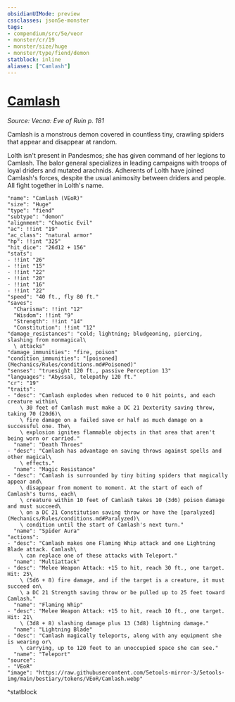 ```yaml
---
obsidianUIMode: preview
cssclasses: json5e-monster
tags:
- compendium/src/5e/veor
- monster/cr/19
- monster/size/huge
- monster/type/fiend/demon
statblock: inline
aliases: ["Camlash"]
---
```

# [Camlash](Mechanics\bestiary\npc/camlash-veor.md)
*Source: Vecna: Eve of Ruin p. 181*  

Camlash is a monstrous demon covered in countless tiny, crawling spiders that appear and disappear at random.

Lolth isn't present in Pandesmos; she has given command of her legions to Camlash. The balor general specializes in leading campaigns with troops of loyal driders and mutated arachnids. Adherents of Lolth have joined Camlash's forces, despite the usual animosity between driders and people. All fight together in Lolth's name.

```statblock
"name": "Camlash (VEoR)"
"size": "Huge"
"type": "fiend"
"subtype": "demon"
"alignment": "Chaotic Evil"
"ac": !!int "19"
"ac_class": "natural armor"
"hp": !!int "325"
"hit_dice": "26d12 + 156"
"stats":
- !!int "26"
- !!int "15"
- !!int "22"
- !!int "20"
- !!int "16"
- !!int "22"
"speed": "40 ft., fly 80 ft."
"saves":
  "Charisma": !!int "12"
  "Wisdom": !!int "9"
  "Strength": !!int "14"
  "Constitution": !!int "12"
"damage_resistances": "cold; lightning; bludgeoning, piercing, slashing from nonmagical\
  \ attacks"
"damage_immunities": "fire, poison"
"condition_immunities": "[poisoned](Mechanics/Rules/conditions.md#Poisoned)"
"senses": "truesight 120 ft., passive Perception 13"
"languages": "Abyssal, telepathy 120 ft."
"cr": "19"
"traits":
- "desc": "Camlash explodes when reduced to 0 hit points, and each creature within\
    \ 30 feet of Camlash must make a DC 21 Dexterity saving throw, taking 70 (20d6)\
    \ fire damage on a failed save or half as much damage on a successful one. The\
    \ explosion ignites flammable objects in that area that aren't being worn or carried."
  "name": "Death Throes"
- "desc": "Camlash has advantage on saving throws against spells and other magical\
    \ effects."
  "name": "Magic Resistance"
- "desc": "Camlash is surrounded by tiny biting spiders that magically appear and\
    \ disappear from moment to moment. At the start of each of Camlash's turns, each\
    \ creature within 10 feet of Camlash takes 10 (3d6) poison damage and must succeed\
    \ on a DC 21 Constitution saving throw or have the [paralyzed](Mechanics/Rules/conditions.md#Paralyzed)\
    \ condition until the start of Camlash's next turn."
  "name": "Spider Aura"
"actions":
- "desc": "Camlash makes one Flaming Whip attack and one Lightning Blade attack. Camlash\
    \ can replace one of these attacks with Teleport."
  "name": "Multiattack"
- "desc": "Melee Weapon Attack: +15 to hit, reach 30 ft., one target. Hit: 25\
    \ (5d6 + 8) fire damage, and if the target is a creature, it must succeed on\
    \ a DC 21 Strength saving throw or be pulled up to 25 feet toward Camlash."
  "name": "Flaming Whip"
- "desc": "Melee Weapon Attack: +15 to hit, reach 10 ft., one target. Hit: 21\
    \ (3d8 + 8) slashing damage plus 13 (3d8) lightning damage."
  "name": "Lightning Blade"
- "desc": "Camlash magically teleports, along with any equipment she is wearing or\
    \ carrying, up to 120 feet to an unoccupied space she can see."
  "name": "Teleport"
"source":
- "VEoR"
"image": "https://raw.githubusercontent.com/5etools-mirror-3/5etools-img/main/bestiary/tokens/VEoR/Camlash.webp"
```
^statblock